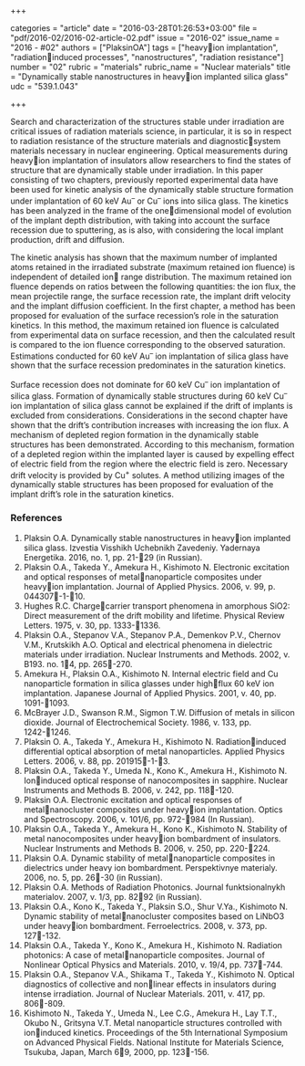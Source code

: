 +++

categories = "article"
date = "2016-03-28T01:26:53+03:00"
file = "pdf/2016-02/2016-02-article-02.pdf"
issue = "2016-02"
issue_name = "2016 - #02"
authors = ["PlaksinOA"]
tags = ["heavyion implantation", "radiationinduced processes", "nanostructures", "radiation resistance"]
number = "02"
rubric = "materials"
rubric_name = "Nuclear materials"
title = "Dynamically stable nanostructures in heavyion implanted silica glass"
udc = "539.1.043"


+++


Search and characterization of the structures stable under irradiation are critical issues of radiation materials science, in particular, it is so in respect to radiation resistance of the structure materials and diagnosticsystem materials necessary in nuclear engineering. 
Optical measurements during heavyion implantation of insulators allow researchers to find the states of structure that are dynamically stable under irradiation. 
In this paper consisting of two chapters, previously reported experimental data have been used for kinetic analysis of the dynamically stable structure formation under implantation of 60 keV Au<sup>–</sup> or Cu<sup>–</sup> ions into silica glass. 
The kinetics has been analyzed in the frame of the onedimensional model of evolution of the implant depth distribution, with taking into account the surface recession due to sputtering, as is also, with considering the local implant production, drift and diffusion.

The kinetic analysis has shown that the maximum number of implanted atoms retained in the irradiated substrate (maximum retained ion fluence) is independent of detailed ion range distribution. 
The maximum retained ion fluence depends on ratios between the following quantities: the ion flux, the mean projectile range, the surface recession rate, the implant drift velocity and the implant diffusion coefficient. 
In the first chapter, a method has been proposed for evaluation of the surface recession’s role in the saturation kinetics.
In this method, the maximum retained ion fluence is calculated from experimental data on surface recession, and then the calculated result is compared to the ion fluence corresponding to the observed saturation. Estimations conducted for 60 keV Au<sup>–</sup> ion implantation of silica glass have shown that the surface recession predominates in the saturation kinetics.

Surface recession does not dominate for 60 keV Cu<sup>–</sup> ion implantation of silica glass.
Formation of dynamically stable structures during 60 keV Cu<sup>–</sup> ion implantation of silica glass cannot be explained if the drift of implants is excluded from considerations. 
Considerations in the second chapter have shown that the drift’s contribution increases with increasing the
ion flux. 
A mechanism of depleted region formation in the dynamically stable structures
has been demonstrated. 
According to this mechanism, formation of a depleted region within the implanted layer is caused by expelling effect of electric field from the region where the electric field is zero. 
Necessary drift velocity is provided by Cu<sup>+</sup> solutes. 
A method utilizing images of the dynamically stable structures has been proposed for evaluation of the implant drift’s role in the saturation kinetics.

### References

1. Plaksin O.A. Dynamically stable nanostructures in heavyion implanted silica glass. Izvestia Visshikh Uchebnikh Zavedeniy. Yadernaya Energetika. 2016, no. 1, pp. 21-29 (in Russian).
2. Plaksin O.A., Takeda Y., Amekura H., Kishimoto N. Electronic excitation and optical responses of metalnanoparticle composites under heavyion implantation. Journal of Applied Physics. 2006, v. 99, p. 044307-1-10.
3. Hughes R.C. Chargecarrier transport phenomena in amorphous SiO2: Direct measurement of the drift mobility and lifetime. Physical Review Letters. 1975, v. 30, pp. 1333-1336.
4. Plaksin O.A., Stepanov V.A., Stepanov P.A., Demenkov P.V., Chernov V.M., Krutskikh A.O. Optical and electrical phenomena in dielectric materials under irradiation. Nuclear Instruments and Methods. 2002, v. B193. no. 14, pp. 265-270.
5. Amekura H., Plaksin O.A., Kishimoto N. Internal electric field and Cu nanoparticle formation in silica glasses under highflux 60 keV ion implantation. Japanese Journal of Applied Physics. 2001, v. 40, pp. 1091-1093.
6. McBrayer J.D., Swanson R.M., Sigmon T.W. Diffusion of metals in silicon dioxide. Journal of Electrochemical Society. 1986, v. 133, pp. 1242-1246.
7. Plaksin O. A., Takeda Y., Amekura H., Kishimoto N. Radiationinduced differential optical absorption of metal nanoparticles. Applied Physics Letters. 2006, v. 88, pp. 201915-1-3.
8. Plaksin O.A., Takeda Y., Umeda N., Kono K., Amekura H., Kishimoto N. Ioninduced optical response of nanocomposites in sapphire. Nuclear Instruments and Methods B. 2006, v. 242, pp. 118-120.
9. Plaksin O.A. Electronic excitation and optical responses of metalnanocluster composites under heavyion implantation. Optics and Spectroscopy. 2006, v. 101/6, pp. 972-984 (In
Russian).
10. Plaksin O.A., Takeda Y., Amekura H., Kono K., Kishimoto N. Stability of metal nanocomposites under heavyion bombardment of insulators. Nuclear Instruments and Methods B. 2006, v. 250, pp. 220-224.
11. Plaksin O.A. Dynamic stability of metalnanoparticle composites in dielectrics under heavy ion bombardment. Perspektivnye materialy. 2006, no. 5, pp. 26-30 (in Russian).
12. Plaksin O.A. Methods of Radiation Photonics. Journal funktsionalnykh materialov. 2007, v. 1/3, pp. 8292 (in Russian).
13. Plaksin O.A., Kono K., Takeda Y., Plaksin S.O., Shur V.Ya., Kishimoto N. Dynamic stability of metalnanocluster composites based on LiNbO3 under heavyion bombardment. Ferroelectrics. 2008, v. 373, pp. 127-132.
14. Plaksin O.A., Takeda Y., Kono K., Amekura H., Kishimoto N. Radiation photonics: A case of metalnanoparticle composites. Journal of Nonlinear Optical Physics and Materials. 2010, v. 19/4, pp. 737-744.
15. Plaksin O.A., Stepanov V.A., Shikama T., Takeda Y., Kishimoto N. Optical diagnostics of collective and nonlinear effects in insulators during intense irradiation. Journal of Nuclear Materials. 2011, v. 417, pp. 806-809.
16. Kishimoto N., Takeda Y., Umeda N., Lee C.G., Amekura H., Lay T.T., Okubo N., Gritsyna V.T. Metal nanoparticle structures controlled with ioninduced kinetics. Proceedings of the 5th International Symposium on Advanced Physical Fields. National Institute for Materials Science, Tsukuba, Japan, March 69, 2000, pp. 123-156.